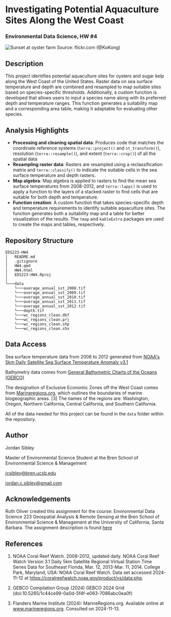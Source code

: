 # Investigating Potential Aquaculture Sites Along the West Coast

### Environmental Data Science, HW #4

![Sunset at oyster farm](https://live.staticflickr.com/2786/4413219496_dbd7cf84a4_b.jpg)
Source: flickr.com (@KoKong)

## Description 

This project identifies potential aquaculture sites for oysters and sugar kelp along the West Coast of the United States. Raster data on sea surface temperature and depth are combined and resampled to map suitable sites based on species-specific thresholds. Additionally, a custom function is developed that allows users to input a species name along with its preferred depth and temperature ranges. This function generates a suitability map and a corresponding area table, making it adaptable for evaluating other species.

## Analysis Highlights 
- **Processing and cleaning spatial data**: Produces code that matches the coordinate reference systems  (`terra::project()` and `st_transform()`), resolution (`terra::resample()`), and extent (`terra::crop()`) of all the spatial data
- **Resampling raster data**: Rasters are resampled using a reclassification matrix and `terra::classify()` to indicate the suitable cells in the sea surface temperature and depth rasters. 
- **Map algebra**: Map algebra is applied to rasters to find the mean sea surface temperatures from 2008-2012, and `terra::lapp()` is used to apply a function to the layers of a stacked raster to find cells that are suitable for both depth and temperature. 
- **Function creation**: A custom function that takes species-specific depth and temperature requirements to identify suitable aquaculture sites. The function generates both a suitability map and a table for better visualization of the results. The `tmap` and `kableExtra` packages are used to create the maps and tables, respectively.

## Repository Structure
```
EDS223-HW4
│   README.md
│   .gitignore
│   HW4.qmd
|   HW4.html
│   EDS223-HW4.Rproj    
│
└───data
    └───average_annual_sst_2008.tif
    └───average_annual_sst_2009.tif
    └───average_annual_sst_2010.tif
    └───average_annual_sst_2011.tif
    └───average_annual_sst_2012.tif
    └───depth.tif
    └───wc_regions_clean.dbf
    └───wc_regions_clean.prj
    └───wc_regions_clean.shp
    └───wc_regions_clean.shx
```  


## Data Access 

Sea surface temperature data from 2008 to 2012 generated from [NOAA's 5km Daily Satellite Sea Surface Temperature Anomaly v3.1](https://coralreefwatch.noaa.gov/product/5km/index_5km_ssta.php)

Bathymetry data comes from [General Bathymetric Charts of the Oceans (GEBCO)](https://www.gebco.net/data_and_products/gridded_bathymetry_data/#area)

The designation of Exclusive Economic Zones off the West Coast comes from [Marineregions.org](https://www.marineregions.org/eez.php), which outlines the boundaries of marine biogeographic areas. \[3\] The names of the regions are: Washington, Oregon, Northern California, Central California, and Southern California.

All of the data needed for this project can be found in the `data` folder within the repository. 

## Author 

Jordan Sibley 

Master of Environmental Science Student at the Bren School of Environmental Science & Management

jcsibley@bren.ucsb.edu

jordan.c.sibley@gmail.com 

## Acknowledgements 

Ruth Oliver created this assignment for the course: Environmental Data Science 223 Geospatial Analysis & Remote Sensing at the Bren School of Environmental Science & Management at the University of California, Santa Barbara. The assignment description is found [here](https://eds-223-geospatial.github.io/assignments/HW4.html)

## References 
1.  NOAA Coral Reef Watch. 2008-2012, updated daily. NOAA Coral Reef Watch Version 3.1 Daily 5km Satellite Regional Virtual Station Time Series Data for Southeast Florida, Mar. 12, 2013-Mar. 11, 2014. College Park, Maryland, USA: NOAA Coral Reef Watch. Data set accessed 2024-11-12 at https://coralreefwatch.noaa.gov/product/vs/data.php.

2.  GEBCO Compilation Group (2024) GEBCO 2024 Grid (doi:10.5285/1c44ce99-0a0d-5f4f-e063-7086abc0ea0f)

3.  Flanders Marine Institute (2024): MarineRegions.org. Available online at www.marineregions.org. Consulted on 2024-11-13.
